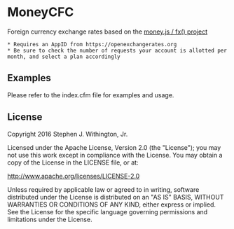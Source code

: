 # MoneyCFC

Foreign currency exchange rates based on the [money.js / fx() project](http://openexchangerates.github.io/money.js/)

	* Requires an AppID from https://openexchangerates.org
	* Be sure to check the number of requests your account is allotted per month, and select a plan accordingly

## Examples

Please refer to the index.cfm file for examples and usage.

## License
Copyright 2016 Stephen J. Withington, Jr.

Licensed under the Apache License, Version 2.0 (the "License"); you may not use this work except in compliance with the License. You may obtain a copy of the License in the LICENSE file, or at:

http://www.apache.org/licenses/LICENSE-2.0

Unless required by applicable law or agreed to in writing, software distributed under the License is distributed on an "AS IS" BASIS, WITHOUT WARRANTIES OR CONDITIONS OF ANY KIND, either express or implied. See the License for the specific language governing permissions and limitations under the License.
